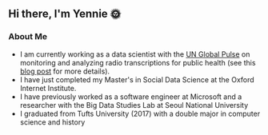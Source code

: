 ## Hi there, I'm Yennie 🌞

### About Me
* I am currently working as a data scientist with the [UN Global Pulse](https://www.unglobalpulse.org/) on monitoring and analyzing radio transcriptions for public health (see this [blog post](https://www.unglobalpulse.org/2021/05/who-and-un-global-pulse-are-building-a-social-listening-radio-tool-to-aid-the-covid-19-infodemic-response/) for more details). 
* I have just completed my Master's in Social Data Science at the Oxford Internet Institute.
* I have previously worked as a software engineer at Microsoft and a researcher with the Big Data Studies Lab at Seoul National University 
* I graduated from Tufts University (2017) with a double major in computer science and history



<!--
**yenniejun/yenniejun** is a ✨ _special_ ✨ repository because its `README.md` (this file) appears on your GitHub profile.

[![Top Langs](https://github-readme-stats.vercel.app/api/top-langs/?username=yenniejun&layout=compact)](https://github.com/yenniejun/github-readme-stats)

[![Yennie's Github Stats](https://github-readme-stats.vercel.app/api?username=yenniejun)](https://github.com/yenniejun/github-readme-stats)


Here are some ideas to get you started:

- 🔭 I’m currently working on ...
- 🌱 I’m currently learning ...
- 👯 I’m looking to collaborate on ...
- 🤔 I’m looking for help with ...
- 💬 Ask me about ...
- 📫 How to reach me: ...
- 😄 Pronouns: ...
- ⚡ Fun fact: ...
-->
